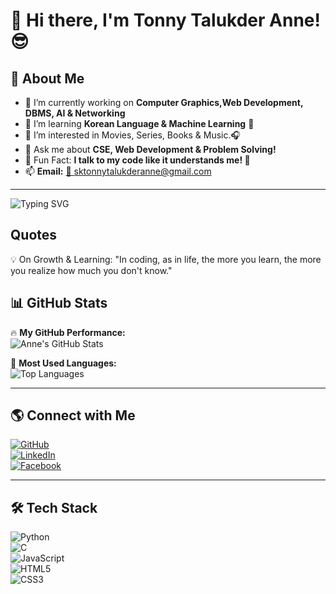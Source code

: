 # 👋 Hi there, I'm Tonny Talukder Anne! 😎  

## 🚀 About Me  
- 🔭 I’m currently working on **Computer Graphics,Web Development, DBMS, AI & Networking**  
- 🌱 I’m learning **Korean Language & Machine Learning** 🤖
- 👀 I’m interested in Movies, Series, Books & Music.🎧
- 💬 Ask me about **CSE, Web Development & Problem Solving!**  
- 🎯 Fun Fact: **I talk to my code like it understands me! 🤣**  
- 📫 **Email:** [📧 sktonnytalukderanne@gmail.com](mailto:sktonnytalukderanne@gmail.com)  

---



![Typing SVG](https://readme-typing-svg.herokuapp.com?font=Fira+Code&pause=1000&color=00CFFF&center=true&vCenter=true&width=1000&size=24&lines=I'm+a+passionate+Computer+Science+student+at+UITS.;Eager+to+tackle+problems,+explore+cutting-edge+technologies;Constantly+learning+to+create+innovative+solutions;Making+a+real+impact+and+bringing+meaningful+change+in+the+world+🚀)



## Quotes  
💡 On Growth & Learning:
"In coding, as in life, the more you learn, the more you realize how much you don't know."



## 📊 GitHub Stats  
🔥 **My GitHub Performance:**  
![Anne's GitHub Stats](https://github-readme-stats.vercel.app/api?username=TonnyTalukderAnne&show_icons=true&theme=tokyonight)  

🌟 **Most Used Languages:**  
![Top Languages](https://github-readme-stats.vercel.app/api/top-langs/?username=TonnyTalukderAnne&layout=compact&theme=tokyonight)  

---


## 🌎 Connect with Me  
[![GitHub](https://img.shields.io/badge/GitHub-000?style=for-the-badge&logo=github)](https://github.com/TonnyTalukderAnne)  
[![LinkedIn](https://img.shields.io/badge/LinkedIn-0077B5?style=for-the-badge&logo=linkedin)](https://www.linkedin.com/in/tonny-talukder-anne-sk/)  
[![Facebook](https://img.shields.io/badge/Facebook-1877F2?style=for-the-badge&logo=facebook)](https://www.facebook.com/tonnytalukder.anne.9602)  

---

## 🛠 Tech Stack  
![Python](https://img.shields.io/badge/Python-FFD43B?style=for-the-badge&logo=python)  
![C](https://img.shields.io/badge/C-00599C?style=for-the-badge&logo=c)  
![JavaScript](https://img.shields.io/badge/JavaScript-F7DF1E?style=for-the-badge&logo=javascript)  
![HTML5](https://img.shields.io/badge/HTML5-E34F26?style=for-the-badge&logo=html5)  
![CSS3](https://img.shields.io/badge/CSS3-1572B6?style=for-the-badge&logo=css3)  
